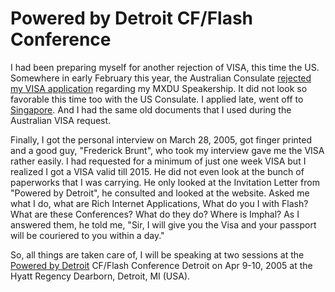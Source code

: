 # Powered by Detroit CF/Flash Conference

I had been preparing myself for another rejection of VISA, this time the US. Somewhere in early February this year, the Australian Consulate <a href="/2005/debarred-from-mxdu-2005/">rejected my VISA application</a> regarding my MXDU Speakership. It did not look so favorable this time too with the US Consulate. I applied late, went off to <a href="/2005/singapore-in-2005-march/">Singapore</a>. And I had the same old documents that I used during the Australian VISA request.

Finally, I got the personal interview on March 28, 2005, got finger printed and a good guy, "Frederick Brunt", who took my interview gave me the VISA rather easily. I had requested for a minimum of just one week VISA but I realized I got a VISA valid till 2015. He did not even look at the bunch of paperworks that I was carrying. He only looked at the Invitation Letter from "Powered by Detroit", he consulted and looked at the website. Asked me what I do, what are Rich Internet Applications, What do you I with Flash? What are these Conferences? What do they do? Where is Imphal? As I answered them, he told me, "Sir, I will give you the Visa and your passport will be couriered to you within a day."

So, all things are taken care of, I will be speaking at two sessions at the [Powered by Detroit](http://www.poweredbydetroit.org/) CF/Flash Conference Detroit on Apr 9-10, 2005 at the Hyatt Regency Dearborn, Detroit, MI (USA).